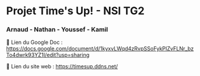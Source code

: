 <h1>Projet Time's Up! - NSI TG2</h1>
<h3>Arnaud - Nathan - Youssef - Kamil</h3>
<p>🔗 Lien du Google Doc : <a href="https://docs.google.com/document/d/1kyxvLWqd4zRvpSSoFykPIZvFLNr_bzTo4dwrk93YZ1I/edit?usp=sharing">https://docs.google.com/document/d/1kyxvLWqd4zRvpSSoFykPIZvFLNr_bzTo4dwrk93YZ1I/edit?usp=sharing</a></p>
<p>🔗 Lien du site web : <a href="https://timesup.ddns.net/">https://timesup.ddns.net/</a></p>